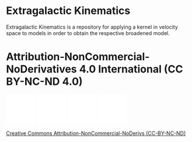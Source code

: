 # Extragalactic Kinematics

Extragalactic Kinematics is a repository for applying a kernel in velocity space to models in order to obtain the respective broadened model.

# Attribution-NonCommercial-NoDerivatives 4.0 International (CC BY-NC-ND 4.0)

<img src=https://github.com/neutrinomuon/ExtragalacticKinematics/blob/main/CC_cc_icon_white_x2.png width="80"></nobr>
<img src=https://github.com/neutrinomuon/ExtragalacticKinematics/blob/main/CC_attribution_icon_white_x2.png width="80"></nobr>
<img src=https://github.com/neutrinomuon/ExtragalacticKinematics/blob/main/CC_nc_white_x2.png width="80"></nobr>
<img src=https://github.com/neutrinomuon/ExtragalacticKinematics/blob/main/CC_nd_white_x2.png width="80"></nobr>

<a href='https://creativecommons.org/licenses/by-nc-nd/4.0/'>Creative Commons Attribution-NonCommercial-NoDerivs (CC-BY-NC-ND)</a>
